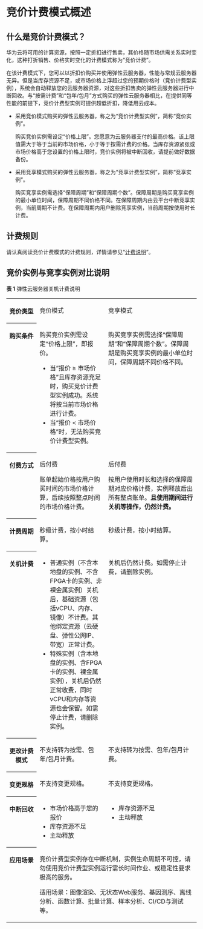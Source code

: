 # 竞价计费模式概述<a name="ecs_03_0189"></a>

## 什么是竞价计费模式？<a name="section28511233133320"></a>

华为云将可用的计算资源，按照一定折扣进行售卖，其价格随市场供需关系实时变化，这种打折销售、价格实时变化的计费模式称为“竞价计费”。

在该计费模式下，您可以以折扣价购买并使用弹性云服务器，性能与常规云服务器无异。但是当库存资源不足，或市场价格上浮超过您的预期价格时（竞价计费型实例），系统会自动释放您的云服务器资源，对这些折扣售卖的弹性云服务器进行中断回收。与“按需计费”和“包年/包月”方式购买的弹性云服务器相比，在提供同等性能的前提下，竞价计费型实例可提供超低折扣，降低用云成本。

-   采用竞价模式购买的弹性云服务器，称之为“竞价计费型实例”，简称“竞价实例”。

    购买竞价实例需设定“价格上限”。您愿意为云服务器支付的最高价格。该上限值需大于等于当前的市场价格，小于等于按需计费的价格。当库存资源紧张或市场价格高于您设置的价格上限时，竞价实例将被中断回收，请提前做好数据备份。


-   采用竞享模式购买的弹性云服务器，称之为“竞享计费型实例”，简称“竞享实例”。

    购买竞享实例需选择“保障周期”和“保障周期个数”。保障周期是购买竞享实例的最小单位时间，保障周期不同价格不同。在保障周期内由云平台中断竞享实例，当前周期不计费。在保障周期内用户删除竞享实例，当前周期按使用时长计费。


## 计费规则<a name="section9674183015114"></a>

请认真阅读竞价计费模式的计费规则，详情请参见“[计费说明](https://support.huaweicloud.com/productdesc-ecs/ecs_01_0065.html)”。

## 竞价实例与竞享实例对比说明<a name="section12240417104214"></a>

**表 1**  弹性云服务器关机计费说明

<a name="table79511114135219"></a>
<table><tbody><tr id="row1095231419522"><th class="firstcol" valign="top" width="15.89%" id="mcps1.2.4.1.1"><p id="p7952101475215"><a name="p7952101475215"></a><a name="p7952101475215"></a>竞价类型</p>
</th>
<td class="cellrowborder" valign="top" width="36.059999999999995%" headers="mcps1.2.4.1.1 "><p id="p495215140526"><a name="p495215140526"></a><a name="p495215140526"></a>竞价模式</p>
</td>
<td class="cellrowborder" valign="top" width="48.05%" headers="mcps1.2.4.1.1 "><p id="p15952201425217"><a name="p15952201425217"></a><a name="p15952201425217"></a>竞享模式</p>
</td>
</tr>
<tr id="row18952111495215"><th class="firstcol" valign="top" width="15.89%" id="mcps1.2.4.2.1"><p id="p17952121416526"><a name="p17952121416526"></a><a name="p17952121416526"></a>购买条件</p>
</th>
<td class="cellrowborder" valign="top" width="36.059999999999995%" headers="mcps1.2.4.2.1 "><p id="p11321952115416"><a name="p11321952115416"></a><a name="p11321952115416"></a>购买竞价实例需设定“价格上限”，即报价。</p>
<a name="ul232165215420"></a><a name="ul232165215420"></a><ul id="ul232165215420"><li>当“报价 ≥ 市场价格”且库存资源充足时，购买竞价计费型实例成功。系统将按当前市场价格进行计费。</li><li>当“报价 &lt; 市场价格”时，无法购买竞价计费型实例。</li></ul>
</td>
<td class="cellrowborder" valign="top" width="48.05%" headers="mcps1.2.4.2.1 "><p id="p186031530165412"><a name="p186031530165412"></a><a name="p186031530165412"></a>购买竞享实例需选择“保障周期”和“保障周期个数”。保障周期是购买竞享实例的最小单位时间，保障周期不同价格不同。</p>
</td>
</tr>
<tr id="row19656144075715"><th class="firstcol" valign="top" width="15.89%" id="mcps1.2.4.3.1"><p id="p16656174035711"><a name="p16656174035711"></a><a name="p16656174035711"></a>付费方式</p>
</th>
<td class="cellrowborder" valign="top" width="36.059999999999995%" headers="mcps1.2.4.3.1 "><p id="p1265620404574"><a name="p1265620404574"></a><a name="p1265620404574"></a>后付费</p>
<p id="p1421819130589"><a name="p1421819130589"></a><a name="p1421819130589"></a>账单起始价格按用户购买时间的市场价格计算，后续按照整点时间的市场价格计费。</p>
</td>
<td class="cellrowborder" valign="top" width="48.05%" headers="mcps1.2.4.3.1 "><p id="p96561240125710"><a name="p96561240125710"></a><a name="p96561240125710"></a>后付费</p>
<p id="p24085619416"><a name="p24085619416"></a><a name="p24085619416"></a>按用户使用时长和选择的保障周期对应价格计费，实例释放后出所有整点账单。<strong id="b3834635411"><a name="b3834635411"></a><a name="b3834635411"></a>且使用期间进行关机等操作，仍然计费。</strong></p>
</td>
</tr>
<tr id="row9199444185717"><th class="firstcol" valign="top" width="15.89%" id="mcps1.2.4.4.1"><p id="p619915441575"><a name="p619915441575"></a><a name="p619915441575"></a>计费周期</p>
</th>
<td class="cellrowborder" valign="top" width="36.059999999999995%" headers="mcps1.2.4.4.1 "><p id="p11199174495717"><a name="p11199174495717"></a><a name="p11199174495717"></a>秒级计费，按小时结算。</p>
</td>
<td class="cellrowborder" valign="top" width="48.05%" headers="mcps1.2.4.4.1 "><p id="p3199134405719"><a name="p3199134405719"></a><a name="p3199134405719"></a>秒级计费，按小时结算。</p>
</td>
</tr>
<tr id="row1978311380572"><th class="firstcol" valign="top" width="15.89%" id="mcps1.2.4.5.1"><p id="p29521214105211"><a name="p29521214105211"></a><a name="p29521214105211"></a>关机计费</p>
</th>
<td class="cellrowborder" valign="top" width="36.059999999999995%" headers="mcps1.2.4.5.1 "><a name="ul48161717114810"></a><a name="ul48161717114810"></a><ul id="ul48161717114810"><li>普通实例（不含本地盘的实例、不含FPGA卡的实例、非裸金属实例）关机后，基础资源（包括vCPU、内存、镜像）不计费。其他绑定资源（云硬盘、弹性公网IP、带宽）正常计费。</li><li>特殊实例（含本地盘的实例、含FPGA卡的实例、裸金属实例），关机后仍然正常收费，同时vCPU和内存等资源也会保留。如需停止计费，请删除实例。</li></ul>
</td>
<td class="cellrowborder" valign="top" width="48.05%" headers="mcps1.2.4.5.1 "><p id="p499313585415"><a name="p499313585415"></a><a name="p499313585415"></a>关机后仍然计费。如需停止计费，请删除实例。</p>
</td>
</tr>
<tr id="row4611230185719"><th class="firstcol" valign="top" width="15.89%" id="mcps1.2.4.6.1"><p id="p1461193013571"><a name="p1461193013571"></a><a name="p1461193013571"></a>更改计费模式</p>
</th>
<td class="cellrowborder" valign="top" width="36.059999999999995%" headers="mcps1.2.4.6.1 "><p id="p1561173025711"><a name="p1561173025711"></a><a name="p1561173025711"></a>不支持转为按需、包年/包月计费。</p>
</td>
<td class="cellrowborder" valign="top" width="48.05%" headers="mcps1.2.4.6.1 "><p id="p1161123085714"><a name="p1161123085714"></a><a name="p1161123085714"></a>不支持转为按需、包年/包月计费。</p>
</td>
</tr>
<tr id="row1295216141527"><th class="firstcol" valign="top" width="15.89%" id="mcps1.2.4.7.1"><p id="p1457771135913"><a name="p1457771135913"></a><a name="p1457771135913"></a>变更规格</p>
</th>
<td class="cellrowborder" valign="top" width="36.059999999999995%" headers="mcps1.2.4.7.1 "><p id="p145755115911"><a name="p145755115911"></a><a name="p145755115911"></a>不支持变更规格。</p>
</td>
<td class="cellrowborder" valign="top" width="48.05%" headers="mcps1.2.4.7.1 "><p id="p1756261135912"><a name="p1756261135912"></a><a name="p1756261135912"></a>不支持变更规格。</p>
</td>
</tr>
<tr id="row156363514532"><th class="firstcol" valign="top" width="15.89%" id="mcps1.2.4.8.1"><p id="p176360595319"><a name="p176360595319"></a><a name="p176360595319"></a>中断回收</p>
</th>
<td class="cellrowborder" valign="top" width="36.059999999999995%" headers="mcps1.2.4.8.1 "><a name="ul11123121145514"></a><a name="ul11123121145514"></a><ul id="ul11123121145514"><li>市场价格高于您的报价</li><li>库存资源不足</li><li>主动释放</li></ul>
</td>
<td class="cellrowborder" valign="top" width="48.05%" headers="mcps1.2.4.8.1 "><a name="ul238110257555"></a><a name="ul238110257555"></a><ul id="ul238110257555"><li>库存资源不足</li><li>主动释放</li></ul>
</td>
</tr>
<tr id="row4256182020548"><th class="firstcol" valign="top" id="mcps1.2.4.9.1"><p id="p1625622012543"><a name="p1625622012543"></a><a name="p1625622012543"></a>应用场景</p>
</th>
<td class="cellrowborder" colspan="2" valign="top" headers="mcps1.2.4.9.1 "><p id="p172898415016"><a name="p172898415016"></a><a name="p172898415016"></a>竞价计费型实例存在中断机制，实例生命周期不可控，请勿使用竞价计费型实例运行需长时间作业、或稳定性要求极高的服务。</p>
<p id="p162611511105612"><a name="p162611511105612"></a><a name="p162611511105612"></a>适用场景：图像渲染、无状态Web服务、基因测序、离线分析、函数计算、批量计算、样本分析、CI/CD与测试等。</p>
</td>
</tr>
</tbody>
</table>

